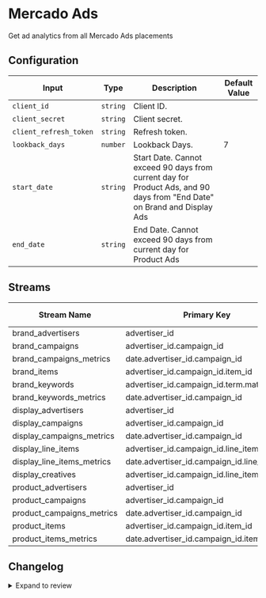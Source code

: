 # Mercado Ads
Get ad analytics from all Mercado Ads placements

## Configuration

| Input | Type | Description | Default Value |
|-------|------|-------------|---------------|
| `client_id` | `string` | Client ID.  |  |
| `client_secret` | `string` | Client secret.  |  |
| `client_refresh_token` | `string` | Refresh token.  |  |
| `lookback_days` | `number` | Lookback Days.  | 7 |
| `start_date` | `string` | Start Date. Cannot exceed 90 days from current day for Product Ads, and 90 days from &quot;End Date&quot; on Brand and Display Ads |  |
| `end_date` | `string` | End Date. Cannot exceed 90 days from current day for Product Ads |  |

## Streams
| Stream Name | Primary Key | Pagination | Supports Full Sync | Supports Incremental |
|-------------|-------------|------------|---------------------|----------------------|
| brand_advertisers | advertiser_id | No pagination | ✅ |  ❌  |
| brand_campaigns | advertiser_id.campaign_id | No pagination | ✅ |  ❌  |
| brand_campaigns_metrics | date.advertiser_id.campaign_id | DefaultPaginator | ✅ |  ✅  |
| brand_items | advertiser_id.campaign_id.item_id | No pagination | ✅ |  ❌  |
| brand_keywords | advertiser_id.campaign_id.term.match_type | No pagination | ✅ |  ❌  |
| brand_keywords_metrics | date.advertiser_id.campaign_id | DefaultPaginator | ✅ |  ✅  |
| display_advertisers | advertiser_id | No pagination | ✅ |  ❌  |
| display_campaigns | advertiser_id.campaign_id | No pagination | ✅ |  ❌  |
| display_campaigns_metrics | date.advertiser_id.campaign_id | No pagination | ✅ |  ✅  |
| display_line_items | advertiser_id.campaign_id.line_item_id | No pagination | ✅ |  ❌  |
| display_line_items_metrics | date.advertiser_id.campaign_id.line_item_id | No pagination | ✅ |  ✅  |
| display_creatives | advertiser_id.campaign_id.line_item_id | No pagination | ✅ |  ❌  |
| product_advertisers | advertiser_id | No pagination | ✅ |  ❌  |
| product_campaigns | advertiser_id.campaign_id | DefaultPaginator | ✅ |  ❌  |
| product_campaigns_metrics | date.advertiser_id.campaign_id | DefaultPaginator | ✅ |  ✅  |
| product_items | advertiser_id.campaign_id.item_id | DefaultPaginator | ✅ |  ❌  |
| product_items_metrics | date.advertiser_id.campaign_id.item_id | DefaultPaginator | ✅ |  ✅  |

## Changelog

<details>
  <summary>Expand to review</summary>

| Version          | Date              | Pull Request | Subject        |
|------------------|-------------------|--------------|----------------|
| 0.0.16 | 2025-10-29 | [69068](https://github.com/airbytehq/airbyte/pull/69068) | Update dependencies |
| 0.0.15 | 2025-10-21 | [68437](https://github.com/airbytehq/airbyte/pull/68437) | Update dependencies |
| 0.0.14 | 2025-10-14 | [67833](https://github.com/airbytehq/airbyte/pull/67833) | Update dependencies |
| 0.0.13 | 2025-10-07 | [67378](https://github.com/airbytehq/airbyte/pull/67378) | Update dependencies |
| 0.0.12 | 2025-09-30 | [66343](https://github.com/airbytehq/airbyte/pull/66343) | Update dependencies |
| 0.0.11 | 2025-09-09 | [65839](https://github.com/airbytehq/airbyte/pull/65839) | Update dependencies |
| 0.0.10 | 2025-08-23 | [65192](https://github.com/airbytehq/airbyte/pull/65192) | Update dependencies |
| 0.0.9 | 2025-08-16 | [64977](https://github.com/airbytehq/airbyte/pull/64977) | Update dependencies |
| 0.0.8 | 2025-08-02 | [64270](https://github.com/airbytehq/airbyte/pull/64270) | Update dependencies |
| 0.0.7 | 2025-07-26 | [63897](https://github.com/airbytehq/airbyte/pull/63897) | Update dependencies |
| 0.0.6 | 2025-07-19 | [63442](https://github.com/airbytehq/airbyte/pull/63442) | Update dependencies |
| 0.0.5 | 2025-07-12 | [63257](https://github.com/airbytehq/airbyte/pull/63257) | Update dependencies |
| 0.0.4 | 2025-07-05 | [62576](https://github.com/airbytehq/airbyte/pull/62576) | Update dependencies |
| 0.0.3 | 2025-06-28 | [62401](https://github.com/airbytehq/airbyte/pull/62401) | Update dependencies |
| 0.0.2 | 2025-06-21 | [61136](https://github.com/airbytehq/airbyte/pull/61136) | Update dependencies |
| 0.0.1 | 2025-05-26 | | Initial release by [@joacoc2020](https://github.com/joacoc2020) via Connector Builder |

</details>
